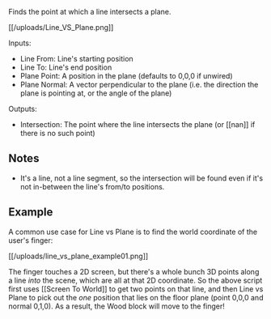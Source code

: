 Finds the point at which a line intersects a plane.

[[/uploads/Line_VS_Plane.png]]

Inputs:
* Line From: Line's starting position
* Line To: Line's end position
* Plane Point: A position in the plane (defaults to 0,0,0 if unwired)
* Plane Normal: A vector perpendicular to the plane (i.e. the direction the plane is pointing at, or the angle of the plane)

Outputs:
* Intersection: The point where the line intersects the plane (or [[nan]] if there is no such point)

## Notes

* It's a line, not a line segment, so the intersection will be found even if it's not in-between the line's from/to positions.

## Example

A common use case for Line vs Plane is to find the world coordinate of the user's finger:

[[/uploads/line_vs_plane_example01.png]]

The finger touches a 2D screen, but there's a whole bunch 3D points along a line *into* the scene, which are all at that 2D coordinate. So the above script first uses [[Screen To World]] to get two points on that line, and then Line vs Plane to pick out the *one* position that lies on the floor plane (point 0,0,0 and normal 0,1,0). As a result, the Wood block will move to the finger!